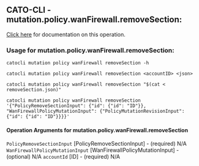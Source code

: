
## CATO-CLI - mutation.policy.wanFirewall.removeSection:
[Click here](https://api.catonetworks.com/documentation/#mutation-removeSection) for documentation on this operation.

### Usage for mutation.policy.wanFirewall.removeSection:

`catocli mutation policy wanFirewall removeSection -h`

`catocli mutation policy wanFirewall removeSection <accountID> <json>`

`catocli mutation policy wanFirewall removeSection "$(cat < removeSection.json)"`

`catocli mutation policy wanFirewall removeSection '{"PolicyRemoveSectionInput": {"id": {"id": "ID"}}, "WanFirewallPolicyMutationInput": {"PolicyMutationRevisionInput": {"id": {"id": "ID"}}}}'`

#### Operation Arguments for mutation.policy.wanFirewall.removeSection ####
`PolicyRemoveSectionInput` [PolicyRemoveSectionInput] - (required) N/A 
`WanFirewallPolicyMutationInput` [WanFirewallPolicyMutationInput] - (optional) N/A 
`accountId` [ID] - (required) N/A 
